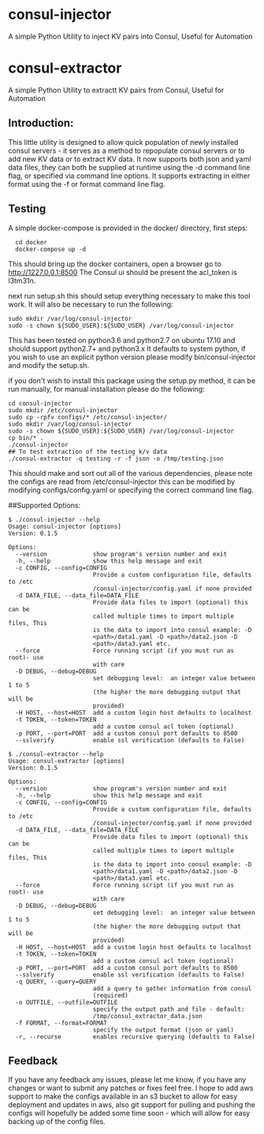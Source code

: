 # consul-injector
A simple Python Utility to inject KV pairs into Consul, Useful for Automation

# consul-extractor
A simple Python Utility to extractt KV pairs from Consul, Useful for Automation

## Introduction:
This little utility is designed to allow quick population of newly installed consul servers - it serves as a method to repopulate consul servers or to add new KV data or to extract KV data.
It now supports both json and yaml data files, they can both be supplied at runtime using the -d command line flag, or specified via command line options. It supports extracting in either format using the -f or format command line flag.

## Testing
A simple docker-compose is provided in the docker/ directory, first steps:

```
  cd docker
  docker-compose up -d
```

This should bring up the docker containers, open a browser go to http://1227.0.0.1:8500
The Consul ui should be present the acl_token is l3tm31n.

next run setup.sh this should setup everything necessary to make this tool work. It will also be necessary to run the following:

```
sudo mkdir /var/log/consul-injector
sudo -s chown ${SUDO_USER}:${SUDO_USER} /var/log/consul-injector
```

This has been tested on python3.6 and python2.7 on ubuntu 17.10 and should support python2.7+ and python3.x
It defaults to system python, if you wish to use an explicit python version please modify bin/consul-injector and modify the setup.sh.

if you don't wish to install this package using the setup.py method, it can be run manually, for manual installation please do the following:

```
cd consul-injector
sudo mkdir /etc/consul-injector
sudo cp -rpfv configs/* /etc/consul-injector/
sudo mkdir /var/log/consul-injector
sudo -s chown ${SUDO_USER}:${SUDO_USER} /var/log/consul-injector
cp bin/* .
./consul-injector
## To test extraction of the testing k/v data
./consul-extractor -q testing -r -f json -o /tmp/testing.json
```

This should make and sort out all of the various dependencies, please note the configs are read from /etc/consul-injector this can be modified by modifying configs/config.yaml or specifying the correct command line flag.


##Supported Options:

```
$ ./consul-injector --help
Usage: consul-injector [options]
Version: 0.1.5

Options:
  --version             show program's version number and exit
  -h, --help            show this help message and exit
  -c CONFIG, --config=CONFIG
                        Provide a custom configuration file, defaults to /etc
                        /consul-injector/config.yaml if none provided
  -d DATA_FILE, --data_file=DATA_FILE
                        Provide data files to import (optional) this can be
                        called multiple times to import multiple files, This
                        is the data to import into consul example: -D
                        <path>/data1.yaml -D <path>/data2.json -D
                        <path>/data3.yaml etc.
  --force               Force running script (if you must run as root)- use
                        with care
  -D DEBUG, --debug=DEBUG
                        set debugging level:  an integer value between 1 to 5
                        (the higher the more debugging output that will be
                        provided)
  -H HOST, --host=HOST  add a custom login host defaults to localhost
  -t TOKEN, --token=TOKEN
                        add a custom consul acl token (optional)
  -p PORT, --port=PORT  add a custom consul port defaults to 8500
  --sslverify           enable ssl verification (defaults to False)
```

```
$ ./consul-extractor --help
Usage: consul-extractor [options]
Version: 0.1.5

Options:
  --version             show program's version number and exit
  -h, --help            show this help message and exit
  -c CONFIG, --config=CONFIG
                        Provide a custom configuration file, defaults to /etc
                        /consul-injector/config.yaml if none provided
  -d DATA_FILE, --data_file=DATA_FILE
                        Provide data files to import (optional) this can be
                        called multiple times to import multiple files, This
                        is the data to import into consul example: -D
                        <path>/data1.yaml -D <path>/data2.json -D
                        <path>/data3.yaml etc.
  --force               Force running script (if you must run as root)- use
                        with care
  -D DEBUG, --debug=DEBUG
                        set debugging level:  an integer value between 1 to 5
                        (the higher the more debugging output that will be
                        provided)
  -H HOST, --host=HOST  add a custom login host defaults to localhost
  -t TOKEN, --token=TOKEN
                        add a custom consul acl token (optional)
  -p PORT, --port=PORT  add a custom consul port defaults to 8500
  --sslverify           enable ssl verification (defaults to False)
  -q QUERY, --query=QUERY
                        add a query to gather information from consul
                        (required)
  -o OUTFILE, --outfile=OUTFILE
                        specify the output path and file - default:
                        /tmp/consul_extractor_data.json
  -f FORMAT, --format=FORMAT
                        specify the output format (json or yaml)
  -r, --recurse         enables recursive querying (defaults to False)
```

## Feedback
If you have any feedback any issues, please let me know, if you have any changes or want to submit any patches or fixes feel free.
I hope to add aws support to make the configs available in an s3 bucket to allow for easy deployment and updates in aws, also git support for pulling and pushing the configs
will hopefully be added some time soon - which will allow for easy backing up of the config files.

